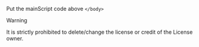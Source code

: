 Put the mainScript code above `</body>`
> [!WARNING]
> It is strictly prohibited to delete/change the license or credit of the License owner.
